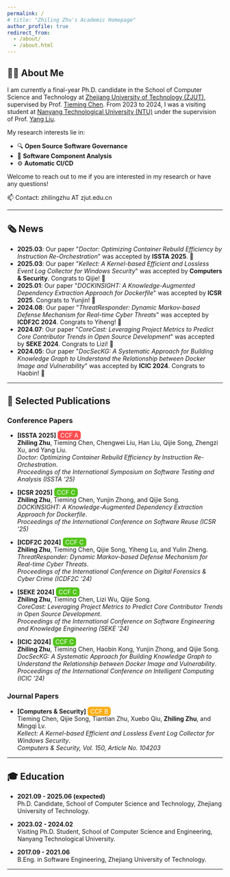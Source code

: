 ```yaml
---
permalink: /
# title: "Zhiling Zhu's Academic Homepage"
author_profile: true
redirect_from: 
  - /about/
  - /about.html
---
```


## 👨‍🎓 About Me

I am currently a final-year Ph.D. candidate in the School of Computer Science and Technology at [Zhejiang University of Technology (ZJUT)](https://www.zjut.edu.cn/), supervised by Prof. [Tieming Chen](https://homepage.zjut.edu.cn/tmchen/). From 2023 to 2024, I was a visiting student at [Nanyang Technological University (NTU)](https://www.ntu.edu.sg/) under the supervision of Prof. [Yang Liu](https://personal.ntu.edu.sg/yangliu/).

My research interests lie in:
- 🔍 **Open Source Software Governance**
- 🧩 **Software Component Analysis**
- ⚙️ **Automatic CI/CD**

Welcome to reach out to me if you are interested in my research or have any questions!

📫 Contact: zhilingzhu AT zjut.edu.cn

---

## 🗞️ News

- **2025.03**: Our paper "_Doctor: Optimizing Container Rebuild Efficiency by Instruction Re-Orchestration_" was accepted by **ISSTA 2025**. 🎉
- **2025.03**: Our paper "_Kellect: A Kernel-based Efficient and Lossless Event Log Collector for Windows Security_" was accepted by **Computers & Security**. Congrats to Qijie! 🎉
- **2025.01**: Our paper "_DOCKINSIGHT: A Knowledge-Augmented Dependency Extraction Approach for Dockerfile_" was accepted by **ICSR 2025**. Congrats to Yunjin! 🎉
- **2024.08**: Our paper "_ThreatResponder: Dynamic Markov-based Defense Mechanism for Real-time Cyber Threats_" was accepted by **ICDF2C 2024**. Congrats to Yiheng! 🎉
- **2024.07**: Our paper "_CoreCast: Leveraging Project Metrics to Predict Core Contributor Trends in Open Source Development_" was accepted by **SEKE 2024**. Congrats to Lizi! 🎉
- **2024.05**: Our paper "_DocSecKG: A Systematic Approach for Building Knowledge Graph to Understand the Relationship between Docker Image and Vulnerability_" was accepted by **ICIC 2024**. Congrats to Haobin! 🎉

---

## 📄 Selected Publications

### Conference Papers

- **[ISSTA 2025]** <span style="background-color:#ff4d4f; color:white; padding:2px 6px; border-radius:6px;">CCF A</span>  
  **Zhiling Zhu**, Tieming Chen, Chengwei Liu, Han Liu, Qijie Song, Zhengzi Xu, and Yang Liu.  
  _Doctor: Optimizing Container Rebuild Efficiency by Instruction Re-Orchestration_.  
*Proceedings of the International Symposium on Software Testing and Analysis (ISSTA '25)*

- **[ICSR 2025]** <span style="background-color:#52c41a; color:white; padding:2px 6px; border-radius:6px;">CCF C</span>  
  **Zhiling Zhu**, Tieming Chen, Yunjin Zhong, and Qijie Song.  
  _DOCKINSIGHT: A Knowledge-Augmented Dependency Extraction Approach for Dockerfile_.  
  *Proceedings of the International Conference on Software Reuse (ICSR '25)*

- **[ICDF2C 2024]** <span style="background-color:#52c41a; color:white; padding:2px 6px; border-radius:6px;">CCF C</span>  
  **Zhiling Zhu**, Tieming Chen, Qijie Song, Yiheng Lu, and Yulin Zheng.  
  _ThreatResponder: Dynamic Markov-based Defense Mechanism for Real-time Cyber Threats_.  
  *Proceedings of the International Conference on Digital Forensics & Cyber Crime (ICDF2C '24)*

- **[SEKE 2024]** <span style="background-color:#52c41a; color:white; padding:2px 6px; border-radius:6px;">CCF C</span>  
  **Zhiling Zhu**, Tieming Chen, Lizi Wu, Qijie Song.  
  _CoreCast: Leveraging Project Metrics to Predict Core Contributor Trends in Open Source Development_.  
  *Proceedings of the International Conference on Software Engineering and Knowledge Engineering (SEKE '24)*

- **[ICIC 2024]** <span style="background-color:#52c41a; color:white; padding:2px 6px; border-radius:6px;">CCF C</span>  
  **Zhiling Zhu**, Tieming Chen, Haobin Kong, Yunjin Zhong, and Qijie Song.  
  _DocSecKG: A Systematic Approach for Building Knowledge Graph to Understand the Relationship between Docker Image and Vulnerability_.  
  *Proceedings of the International Conference on Intelligent Computing (ICIC '24)*

### Journal Papers

- **[Computers & Security]** <span style="background-color:#faad14; color:white; padding:2px 6px; border-radius:6px;">CCF B</span>  
  Tieming Chen, Qijie Song, Tiantian Zhu, Xuebo Qiu, **Zhiling Zhu**, and Mingqi Lv.  
  _Kellect: A Kernel-based Efficient and Lossless Event Log Collector for Windows Security_.  
  *Computers & Security, Vol. 150, Article No. 104203*

---

## 🎓 Education

- **2021.09 - 2025.06 (expected)**  
  Ph.D. Candidate, School of Computer Science and Technology, Zhejiang University of Technology.

- **2023.02 - 2024.02**  
  Visiting Ph.D. Student, School of Computer Science and Engineering, Nanyang Technological University.

- **2017.09 - 2021.06**  
  B.Eng. in Software Engineering, Zhejiang University of Technology.

---
